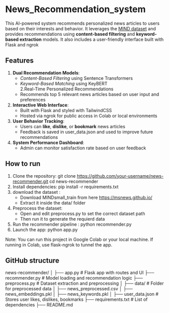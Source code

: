 # News_Recommendation_system

This AI-powered system recommends personalized news articles to users based on their interests and behavior. It leverages the [MIND dataset](https://msnews.github.io/) and provides recommendations using **content-based filtering** and **keyword-based extraction** models. It also includes a user-friendly interface built with Flask and ngrok

## Features
1. **Dual Recommendation Models**:  
   - *Content-Based Filtering* using Sentence Transformers  
   - *Keyword-Based Matching* using KeyBERT  
2.Real-Time Personalized Recommendations
   - Recommends top 5 relevant news articles based on user input and preferences
3. **Interactive Web Interface**:  
   - Built with Flask and styled with TailwindCSS  
   - Hosted via ngrok for public access in Colab or local environments  
4. **User Behavior Tracking**:  
   - Users can **like**, **dislike**, or **bookmark** news articles  
   - Feedback is saved in user_data.json and used to improve future recommendations  
5. **System Performance Dashboard**:  
   - Admin can monitor satisfaction rate based on user feedback  

## How to run
1. Clone the repository:
   git clone https://github.com/your-username/news-recommender.git
   cd news-recommender
2. Install dependencies:
   pip install -r requirements.txt
4. download the dataset :
   - Download MINDsmall_train from here https://msnews.github.io/
   - Extract it inside the data/ folder
5. Preprocess the dataset:
   - Open and edit preprocess.py to set the correct dataset path
   - Then run it to generate the requierd data
6. Run the recommender pipeline :
   python recommender.py
7. Launch the app:
   python app.py

Note:
You can run this project in Google Colab or your local machine.
If running in Colab, use flask-ngrok to tunnel the app.

## GitHub structure
news-recommender/
│
├── app.py                # Flask app with routes and UI
├── recommender.py        # Model loading and recommendation logic
├── preprocess.py         # Dataset extraction and preprocessing
│
├── data/                 # Folder for preprocessed data
│   ├── news_preprocessed.csv
│   ├── news_embeddings.pkl
│   ├── news_keywords.pkl
│
├── user_data.json        # Stores user likes, dislikes, bookmarks
├── requirements.txt      # List of dependencies
├── README.md 
